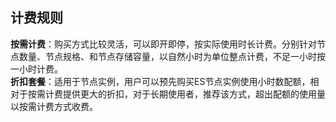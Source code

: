 ## 计费规则
**按需计费**：购买方式比较灵活，可以即开即停，按实际使用时长计费。分别针对节点数量、节点规格、和节点存储容量，以自然小时为单位整点计费，不足一小时按一小时计费。</br>
**折扣套餐**：适用于节点实例，用户可以预先购买ES节点实例使用小时数配额，相对于按需计费提供更大的折扣，对于长期使用者，推荐该方式，超出配额的使用量以按需计费方式收费。
